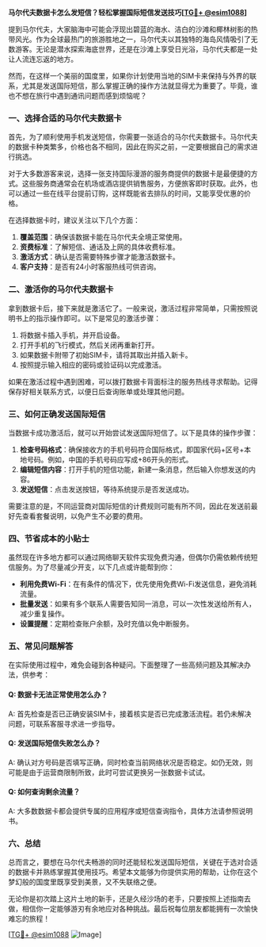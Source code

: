 **马尔代夫数据卡怎么发短信？轻松掌握国际短信发送技巧[[TG💪+ @esim1088](https://t.me/s/esim1088)]**

提到马尔代夫，大家脑海中可能会浮现出碧蓝的海水、洁白的沙滩和椰林树影的热带风光。作为全球最热门的旅游胜地之一，马尔代夫以其独特的海岛风情吸引了无数游客。无论是潜水探索海底世界，还是在沙滩上享受日光浴，马尔代夫都是一处让人流连忘返的地方。

然而，在这样一个美丽的国度里，如果你计划使用当地的SIM卡来保持与外界的联系，尤其是发送国际短信，那么掌握正确的操作方法就显得尤为重要了。毕竟，谁也不想在旅行中遇到通讯问题而感到烦恼呢？

### 一、选择合适的马尔代夫数据卡

首先，为了顺利使用手机发送短信，你需要一张适合的马尔代夫数据卡。马尔代夫的数据卡种类繁多，价格也各不相同，因此在购买之前，一定要根据自己的需求进行挑选。

对于大多数游客来说，选择一张支持国际漫游的服务商提供的数据卡是最便捷的方式。这些服务商通常会在机场或酒店提供销售服务，方便旅客即时获取。此外，也可以通过一些在线平台提前订购，这样既能省去排队的时间，又能享受优惠的价格。

在选择数据卡时，建议关注以下几个方面：

1. **覆盖范围**：确保该数据卡能在马尔代夫全境正常使用。
2. **资费标准**：了解短信、通话及上网的具体收费标准。
3. **激活方式**：确认是否需要特殊步骤才能激活数据卡。
4. **客户支持**：是否有24小时客服热线可供咨询。

### 二、激活你的马尔代夫数据卡

拿到数据卡后，接下来就是激活它了。一般来说，激活过程非常简单，只需按照说明书上的指示操作即可。以下是常见的激活步骤：

1. 将数据卡插入手机，并开启设备。
2. 打开手机的飞行模式，然后关闭再重新打开。
3. 如果数据卡附带了初始SIM卡，请将其取出并插入新卡。
4. 按照提示输入相应的密码或验证码以完成激活。

如果在激活过程中遇到困难，可以拨打数据卡背面标注的服务热线寻求帮助。记得保存好相关联系方式，以便日后查询账单或处理其他问题。

### 三、如何正确发送国际短信

当数据卡成功激活后，就可以开始尝试发送国际短信了。以下是具体的操作步骤：

1. **检查号码格式**：确保接收方的手机号码符合国际格式，即国家代码+区号+本地号码。例如，中国的手机号码应写成+86开头的形式。
2. **编辑短信内容**：打开手机的短信功能，新建一条消息，然后输入你想发送的内容。
3. **发送短信**：点击发送按钮，等待系统提示是否发送成功。

需要注意的是，不同运营商对国际短信的计费规则可能有所不同，因此在发送前最好先查看套餐说明，以免产生不必要的费用。

### 四、节省成本的小贴士

虽然现在许多地方都可以通过网络聊天软件实现免费沟通，但偶尔仍需依赖传统短信服务。为了尽量减少开支，以下几点或许能帮到你：

- **利用免费Wi-Fi**：在有条件的情况下，优先使用免费Wi-Fi发送信息，避免消耗流量。
- **批量发送**：如果有多个联系人需要告知同一消息，可以一次性发送给所有人，减少重复操作。
- **设置提醒**：定期检查账户余额，及时充值以免中断服务。

### 五、常见问题解答

在实际使用过程中，难免会碰到各种疑问。下面整理了一些高频问题及其解决办法，供参考：

#### Q: 数据卡无法正常使用怎么办？
A: 首先检查是否已正确安装SIM卡，接着核实是否已完成激活流程。若仍未解决问题，可联系客服寻求进一步指导。

#### Q: 发送国际短信失败怎么办？
A: 确认对方号码是否填写正确，同时检查当前网络状况是否稳定。如仍无效，则可能是由于运营商限制所致，此时可尝试更换另一张数据卡试试。

#### Q: 如何查询剩余流量？
A: 大多数数据卡都会提供专属的应用程序或短信查询指令，具体方法请参照说明书。

### 六、总结

总而言之，要想在马尔代夫畅游的同时还能轻松发送国际短信，关键在于选对合适的数据卡并熟练掌握其使用技巧。希望本文能够为你提供实用的帮助，让你在这个梦幻般的国度里既享受到美景，又不失联络之便。

无论你是初次踏上这片土地的新手，还是久经沙场的老手，只要按照上述指南去做，相信你一定能够游刃有余地应对各种挑战。最后祝每位朋友都能拥有一次愉快难忘的旅程！

[[TG💪+ @esim1088](https://t.me/s/esim1088) ![Image](https://i.postimg.cc/4NQfJmqS/Snipaste-2025-05-13-00-14-12.png)]